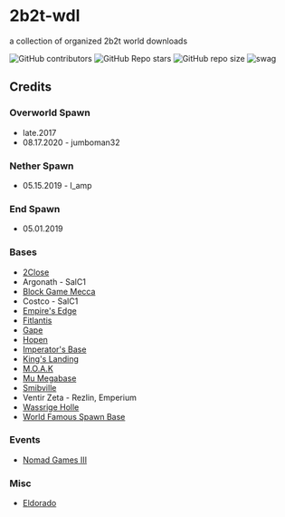 # 2b2t-wdl
a collection of organized 2b2t world downloads

![GitHub contributors](https://img.shields.io/github/contributors/jumboman32/2b2t-wdl)
![GitHub Repo stars](https://img.shields.io/github/stars/jumboman32/2b2t-wdl)
![GitHub repo size](https://img.shields.io/github/repo-size/jumboman32/2b2t-wdl)
![swag](https://img.shields.io/badge/swag-ofcourse-blue)

## Credits
### Overworld Spawn
* late.2017
* 08.17.2020 - jumboman32
### Nether Spawn
* 05.15.2019 - l_amp
### End Spawn
* 05.01.2019
### Bases
* [2Close](https://www.reddit.com/r/2b2t/comments/awf2wi/2b2t_the_2close_base_tour/)
* Argonath - SalC1
* [Block Game Mecca](https://2b2t.miraheze.org/wiki/Block_Game_Mecca)
* Costco - SalC1
* [Empire's Edge](https://2b2t.miraheze.org/wiki/Empire%27s_Edge)
* [Fitlantis](https://2b2t.miraheze.org/wiki/Fitlantis)
* [Gape](https://2b2t.miraheze.org/wiki/Gape_Group)
* [Hopen](https://2b2t.miraheze.org/wiki/Hopen)
* [Imperator's Base](https://2b2t.miraheze.org/wiki/Imperator%27s_Base)
* [King's Landing](https://2b2t.miraheze.org/wiki/King%27s_Landing)
* [M.O.A.K](https://2b2t.miraheze.org/wiki/Krobar01#Numenor)
* [Mu Megabase](https://2b2t.miraheze.org/wiki/Mu)
* [Smibville](https://2b2t.miraheze.org/wiki/Smibville)
* Ventir Zeta - Rezlin, Emperium
* [Wassrige Holle](https://2b2t.miraheze.org/wiki/Wassrige_Holle)
* [World Famous Spawn Base](https://2b2t.miraheze.org/wiki/World_Famous_Spawn_Base)

### Events
* [Nomad Games III](https://2b2t.miraheze.org/wiki/The_Lost_Nomads#Lost_Nomad_Games)

### Misc
* [Eldorado](https://2b2t.miraheze.org/wiki/Eldorado)

